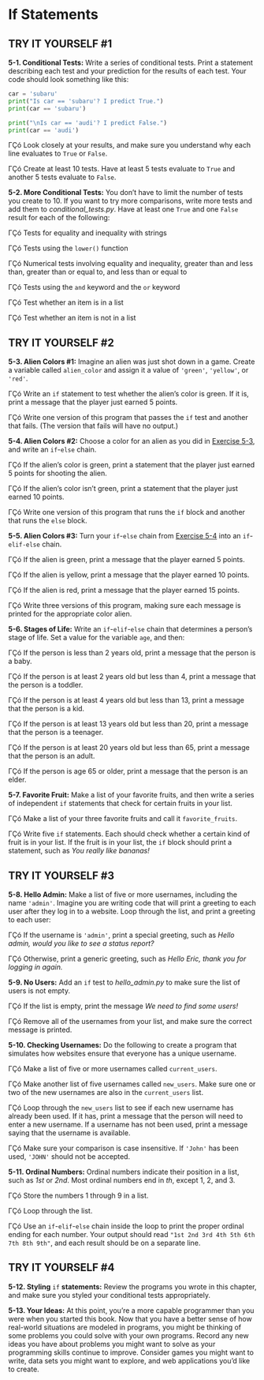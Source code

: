 

# If Statements


<span id="page_82"></span>

## TRY IT YOURSELF #1

<span id="ch5exe1"></span>**5-1. Conditional Tests:** Write a series of
conditional tests. Print a statement describing each test and your
prediction for the results of each test. Your code should look something
like this:

``` python
car = 'subaru'
print("Is car == 'subaru'? I predict True.")
print(car == 'subaru')

print("\nIs car == 'audi'? I predict False.")
print(car == 'audi')
```

ΓÇó Look closely at your results, and make sure you understand why each
line evaluates to `True` or `False`.

ΓÇó Create at least 10 tests. Have at least 5 tests evaluate to `True` and
another 5 tests evaluate to `False`.

<span id="ch5exe2"></span>**5-2. More Conditional Tests:** You don&rsquo;t
have to limit the number of tests you create to 10. If you want to try
more comparisons, write more tests and add them to
*conditional_tests.py*. Have at least one `True` and one `False` result
for each of the following:

ΓÇó Tests for equality and inequality with strings

ΓÇó Tests using the `lower()` function

ΓÇó Numerical tests involving equality and inequality, greater than and
less than, greater than or equal to, and less than or equal to

ΓÇó Tests using the `and` keyword and the `or` keyword

ΓÇó Test whether an item is in a list

ΓÇó Test whether an item is not in a list



## TRY IT YOURSELF #2

<span id="ch5exe3"></span>**5-3. Alien Colors #1:** Imagine an alien was
just shot down in a game. Create a variable called `alien_color` and
assign it a value of `'green'`, `'yellow'`, or `'red'`.

ΓÇó Write an `if` statement to test whether the alien&rsquo;s color is green. If
it is, print a message that the player just earned 5 points.

ΓÇó Write one version of this program that passes the `if` test and
another that fails. (The version that fails will have no output.)

<span id="ch5exe4"></span>**5-4. Alien Colors #2:** Choose a color for
an alien as you did in [Exercise 5-3](../chapter_05/README.md#ch5exe3), and write an
`if`-`else` chain.

ΓÇó If the alien&rsquo;s color is green, print a statement that the player just
earned 5 points for shooting the alien.

ΓÇó If the alien&rsquo;s color isn&rsquo;t green, print a statement that the player
just earned 10 points.

ΓÇó Write one version of this program that runs the `if` block and another
that runs the `else` block.

<span id="page_89"></span><span id="ch5exe5"></span>**5-5. Alien Colors
#3:** Turn your `if`-`else` chain from [Exercise 5-4](../chapter_05/README.md#ch5exe4)
into an `if`-`elif-else` chain.

ΓÇó If the alien is green, print a message that the player earned 5
points.

ΓÇó If the alien is yellow, print a message that the player earned 10
points.

ΓÇó If the alien is red, print a message that the player earned 15 points.

ΓÇó Write three versions of this program, making sure each message is
printed for the appropriate color alien.

<span id="ch5exe6"></span>**5-6. Stages of Life:** Write an
`if`-`elif`-`else` chain that determines a person&rsquo;s stage of life. Set a
value for the variable `age`, and then:

ΓÇó If the person is less than 2 years old, print a message that the
person is a baby.

ΓÇó If the person is at least 2 years old but less than 4, print a message
that the person is a toddler.

ΓÇó If the person is at least 4 years old but less than 13, print a
message that the person is a kid.

ΓÇó If the person is at least 13 years old but less than 20, print a
message that the person is a teenager.

ΓÇó If the person is at least 20 years old but less than 65, print a
message that the person is an adult.

ΓÇó If the person is age 65 or older, print a message that the person is
an elder.

<span id="ch5exe7"></span>**5-7. Favorite Fruit:** Make a list of your
favorite fruits, and then write a series of independent `if` statements
that check for certain fruits in your list.

ΓÇó Make a list of your three favorite fruits and call it
`favorite_fruits`.

ΓÇó Write five `if` statements. Each should check whether a certain kind
of fruit is in your list. If the fruit is in your list, the `if` block
should print a statement, such as *You really like bananas!*



<span id="page_93"></span>

## TRY IT YOURSELF #3

<span id="ch5exe8"></span>**5-8. Hello Admin:** Make a list of five or
more usernames, including the name `'admin'`. Imagine you are writing
code that will print a greeting to each user after they log in to a
website. Loop through the list, and print a greeting to each user:

ΓÇó If the username is `'admin'`, print a special greeting, such as *Hello
admin, would you like to see a status report?*

ΓÇó Otherwise, print a generic greeting, such as *Hello Eric, thank you
for logging in again.*

<span id="ch5exe9"></span>**5-9. No Users:** Add an `if` test to
*hello_admin.py* to make sure the list of users is not empty.

ΓÇó If the list is empty, print the message *We need to find some users!*

ΓÇó Remove all of the usernames from your list, and make sure the correct
message is printed.

<span id="ch5exe10"></span>**5-10. Checking Usernames:** Do the
following to create a program that simulates how websites ensure that
everyone has a unique username.

ΓÇó Make a list of five or more usernames called `current_users`.

ΓÇó Make another list of five usernames called `new_users`. Make sure one
or two of the new usernames are also in the `current_users` list.

ΓÇó Loop through the `new_users` list to see if each new username has
already been used. If it has, print a message that the person will need
to enter a new username. If a username has not been used, print a
message saying that the username is available.

ΓÇó Make sure your comparison is case insensitive. If `'John'` has been
used, `'JOHN'` should not be accepted.

<span id="ch5exe11"></span>**5-11. Ordinal Numbers:** Ordinal numbers
indicate their position in a list, such as *1st* or *2nd*. Most ordinal
numbers end in *th*, except 1, 2, and 3.

ΓÇó Store the numbers 1 through 9 in a list.

ΓÇó Loop through the list.

ΓÇó Use an `if`-`elif`-`else` chain inside the loop to print the proper
ordinal ending for each number. Your output should read
`"1st 2nd 3rd 4th 5th 6th 7th 8th 9th"`, and each result should be on a
separate line.



## TRY IT YOURSELF #4

<span id="ch5exe12"></span>**5-12. Styling** `if` **statements:** Review
the programs you wrote in this chapter, and make sure you styled your
conditional tests appropriately.

<span id="ch5exe13"></span>**5-13. Your Ideas:** At this point, you&rsquo;re a
more capable programmer than you were when you started this book. Now
that you have a better sense of how real-world situations are modeled in
programs, you might be thinking of some problems you could solve with
your own programs. Record any new ideas you have about problems you
might want to solve as your programming skills continue to improve.
Consider games you might want to write, data sets you might want to
explore, and web applications you&rsquo;d like to create.

